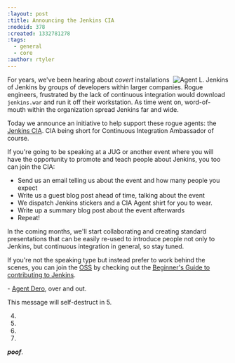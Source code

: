 ```yaml
---
:layout: post
:title: Announcing the Jenkins CIA
:nodeid: 378
:created: 1332781278
:tags:
  - general
  - core
:author: rtyler
---
```


<img src="http://agentdero.cachefly.net/continuousblog/images/jenkinsCIA.jpg" alt="Agent L. Jenkins" align="right"/>

For years, we've been hearing about _covert_ installations of Jenkins by groups
of developers within larger companies. Rogue engineers, frustrated by the lack
of continuous integration would download `jenkins.war` and run it off their
workstation. As time went on, word-of-mouth within the organization spread
Jenkins far and wide.

Today we announce an initiative to help support these rogue agents: the
[Jenkins CIA](https://wiki.jenkins-ci.org/display/JENKINS/Jenkins+CIA+Program). CIA being short for Continuous
Integration Ambassador of course.

If you're going to be speaking at a JUG or another event where you will have
the opportunity to promote and teach people about Jenkins, you too can join the
CIA:

- Send us an email telling us about the event and how many people you expect
- Write us a guest blog post ahead of time, talking about the event
- We dispatch Jenkins stickers and a CIA Agent shirt for you to wear.
- Write up a summary blog post about the event afterwards
- Repeat!

In the coming months, we'll start collaborating and creating standard
presentations that can be easily re-used to introduce people not only to
Jenkins, but continuous integration in general, so stay tuned.

If you're not the speaking type but instead prefer to work behind the scenes,
you can join the [OSS](https://en.wikipedia.org/wiki/Office_of_Strategic_Services) by checking out the [Beginner's Guide to contributing
to Jenkins](https://wiki.jenkins-ci.org/display/JENKINS/Beginners+Guide+to+Contributing).

\- [Agent Dero](https://twitter.com/agentdero/), over and out.

<!--break-->

This message will self-destruct in 5.

4.

5.

6.

7.

**_poof_**.
